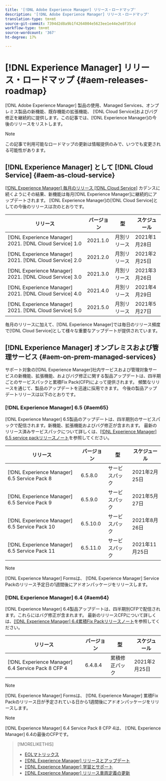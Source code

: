 ```yaml
---
title: '[!DNL Adobe Experience Manager] リリース・ロードマップ'
description: '[!DNL Adobe Experience Manager] リリース・ロードマップ'
translation-type: tm+mt
source-git-commit: 7394d2d8a9b1f4264004e5623ee1e44e2e8f35cd
workflow-type: tm+mt
source-wordcount: '367'
ht-degree: 17%

---
```



# [!DNL Experience Manager] リリース・ロードマップ  {#aem-releases-roadmap}

[!DNL Adobe Experience Manager] 製品の使用、Managed Services、オンプレミス製品の新機能、既存機能の拡張機能、 [!DNL Cloud Service]およびバグ修正を継続的に提供します。この記事では、[!DNL Experience Manager]の今後のリリースをリストします。

>[!NOTE]
>
>この記事で利用可能なロードマップの更新は情報提供のみで、いつでも変更される可能性があります。

## [!DNL Experience Manager] として  [!DNL Cloud Service] {#aem-as-cloud-service}

[[!DNL Experience Manager] 毎月のリリース [!DNL Cloud Service]](https://experienceleague.adobe.com/docs/experience-manager-cloud-service/release-notes/home.html?lang=ja) カデンスに続くようにその結果、新機能は毎月[!DNL Experience Manager]に継続的にアップデートされます。 [!DNL Experience Manager]の[!DNL Cloud Service]としての今後のリリースは次のとおりです。

| リリース | バージョン | 型 | スケジュール |
|---|---|---|---|
| [!DNL Experience Manager] 2021. [!DNL Cloud Service] 1.0 | 2021.1.0 | 月別リリース | 2021年1月28日 |
| [!DNL Experience Manager] 2021. [!DNL Cloud Service] 2.0 | 2021.2.0 | 月別リリース | 2021年2月25日 |
| [!DNL Experience Manager] 2021. [!DNL Cloud Service] 3.0 | 2021.3.0 | 月別リリース | 2021年3月26日 |
| [!DNL Experience Manager] 2021. [!DNL Cloud Service] 4.0 | 2021.4.0 | 月別リリース | 2021年4月29日 |
| [!DNL Experience Manager] 2021. [!DNL Cloud Service] 5.0 | 2021.5.0 | 月別リリース | 2021年5月27日 |

毎月のリリースに加えて、[!DNL Experience Manager]では毎日のリリース頻度で[!DNL Cloud Service]として様々な重要なアップデートが提供されています。

## [!DNL Experience Manager] オンプレミスおよび管理サービス  {#aem-on-prem-managed-services}

サポート対象の[!DNL Experience Manager]社内サービスおよび管理対象サービスの新機能、拡張機能、およびバグ修正に関する製品アップデートは、四半期ごとのサービスパックと累積Fix Pack(CFP)によって提供されます。 頻繁なリリースを通じて、製品のアップデートを迅速に採用できます。 今後の製品アップデートリリースは以下のとおりです。

### [!DNL Experience Manager] 6.5  {#aem65}

[!DNL Experience Manager] 6.5製品のアップデートは、四半期別のサービスパックで配信されます。新機能、拡張機能およびバグ修正が含まれます。 最新のリリース済みサービスパックについて詳しくは、[[!DNL Experience Manager] 6.5 service packリリースノート](https://experienceleague.adobe.com/docs/experience-manager-65/release-notes/service-pack/sp-release-notes.html?lang=ja)を参照してください。

| リリース | バージョン | 型 | スケジュール |
|---|---|---|---|
| [!DNL Experience Manager] 6.5 Service Pack 8 | 6.5.8.0 | サービスパック | 2021年2月25日 |
| [!DNL Experience Manager] 6.5 Service Pack 9 | 6.5.9.0 | サービスパック | 2021年5月27日 |
| [!DNL Experience Manager] 6.5 Service Pack 10 | 6.5.10.0 | サービスパック | 2021年8月26日 |
| [!DNL Experience Manager] 6.5 Service Pack 11 | 6.5.11.0 | サービスパック | 2021年11月25日 |

>[!NOTE]
>
>[!DNL Experience Manager] Formsは、 [!DNL Experience Manager] Service Packのリリース予定日の1週間後にアドオンパッケージをリリースします。

### [!DNL Experience Manager] 6.4  {#aem64}

[!DNL Experience Manager] 6.4製品アップデートは、四半期別CFPで配信されます。これらにはバグ修正が含まれます。 最新のリリースCFPについて詳しくは、[[!DNL Experience Manager] 6.4累積Fix Packリリースノート](https://experienceleague.adobe.com/docs/experience-manager-64/release-notes/cfp-release-notes.html)を参照してください。

| リリース | バージョン | 型 | スケジュール |
|---|---|---|---|
| [!DNL Experience Manager] 6.4 Service Pack 8 CFP 4 | 6.4.8.4 | 累積修正パック | 2021年2月25日 |

>[!NOTE]
>
>[!DNL Experience Manager] Formsは、 [!DNL Experience Manager] 累積Fix Packのリリース日が予定されている日から1週間後にアドオンパッケージをリリースします。

>[!NOTE]
>
>[!DNL Experience Manager] 6.4 Service Pack 8 CFP 4は、 [!DNL Experience Manager] 6.4の最後のCFPです。

>[!MORELIKETHIS]
>
>* [EOLマトリックス](https://helpx.adobe.com/jp/support/programs/eol-matrix.html)
>* [[!DNL Experience Manager] リリースとアップデート](https://helpx.adobe.com/jp/experience-manager/aem-releases-updates.html)
>* [[!DNL Experience Manager] 学習とサポート](https://helpx.adobe.com/jp/support/experience-manager.html)
>* [[!DNL Experience Manager] リリース車両定義の更新](/help/update-release-vehicle-definitions.md)

